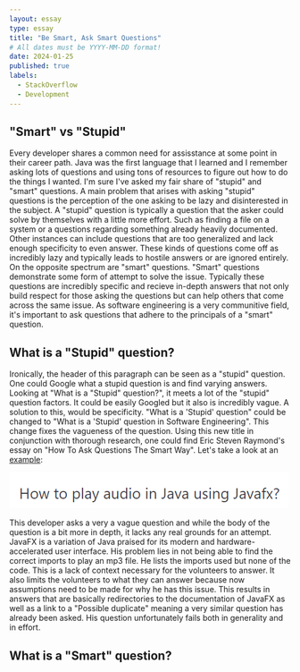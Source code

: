 ```yaml
---
layout: essay
type: essay
title: "Be Smart, Ask Smart Questions"
# All dates must be YYYY-MM-DD format!
date: 2024-01-25
published: true
labels:
  - StackOverflow
  - Development
---
```


## "Smart" vs "Stupid"

Every developer shares a common need for assisstance at some point in their career path. Java was the first language that I learned and I remember asking lots of questions and using tons of resources to figure out how to do the things I wanted. I'm sure I've asked my fair share of "stupid" and "smart" questions. A main problem that arises with asking "stupid" questions is the perception of the one asking to be lazy and disinterested in the subject. A "stupid" question is typically a question that the asker could solve by themselves with a little more effort. Such as finding a file on a system or a questions regarding something already heavily documented. Other instances can include questions that are too generalized and lack enough specificity to even answer. These kinds of questions come off as incredibly lazy and typically leads to hostile answers or are ignored entirely. On the opposite spectrum are "smart" questions. "Smart" questions demonstrate some form of attempt to solve the issue. Typically these questions are incredibly specific and recieve in-depth answers that not only build respect for those asking the questions but can help others that come across the same issue. As software engineering is a very communitive field, it's important to ask questions that adhere to the principals of a "smart" question.


## What is a "Stupid" question?

Ironically, the header of this paragraph can be seen as a "stupid" question. One could Google what a stupid question is and find varying answers. Looking at "What is a "Stupid" question?", it meets a lot of the "stupid" question factors. It could be easily Googled but it also is incredibly vague. A solution to this, would be specificity. "What is a 'Stupid' question" could be changed to "What is a 'Stupid' question in Software Engineering". This change fixes the vagueness of the question. Using this new title in conjunction with thorough research, one could find Eric Steven Raymond's essay on "How To Ask Questions The Smart Way". Let's take a look at an [example]([https://stackoverflow.com/questions/77884122/how-to-play-audio-in-java-using-javafx]):

<img class="img-fluid" src="../img/howtoplayaudioinjavausingjavafx.png">

This developer asks a very a vague question and while the body of the question is a bit more in depth, it lacks any real grounds for an attempt. JavaFX is a variation of Java praised for its modern and hardware-accelerated user interface. His problem lies in not being able to find the correct imports to play an mp3 file. He lists the imports used but none of the code. This is a lack of context necessary for the volunteers to answer. It also limits the volunteers to what they can answer because now assumptions need to be made for why he has this issue. This results in answers that are basically redirectories to the documentation of JavaFX as well as a link to a "Possible duplicate" meaning a very similar question has already been asked. His question unfortunately fails both in generality and in effort. 

## What is a "Smart" question?
